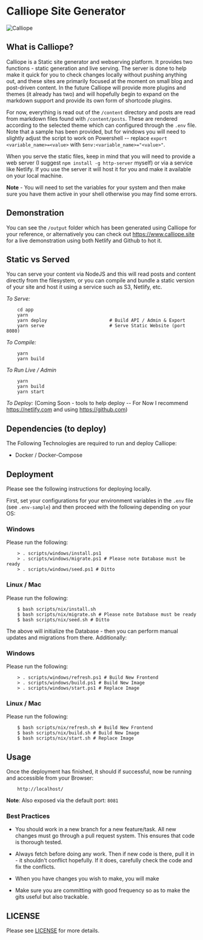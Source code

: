 # Calliope Site Generator

![Calliope](content/media/calliope.png)

## What is Calliope?
Calliope is a Static site generator and webserving platform. It provides two functions - static generation and live serving. The server is done to help make it quick for you to check changes locally without pushing anything out, and these sites are primarily focused at the moment on small blog and post-driven content. In the future Calliope will provide more plugins and themes (it already has two) and will hopefully begin to expand on the markdown support and provide its own form of shortcode plugins.

For now, everything is read out of the `/content` directory and posts are read from markdown files found with `/content/posts`. These are rendered according to the selected theme which can configured through the `.env` file. Note that a sample has been provided, but for windows you will need to slightly adjust the script to work on Powershell -- replace `export <variable_name>=<value>` with `$env:<variable_name>="<value>"`.

When you serve the static files, keep in mind that you will need to provide a web server (I suggest `npm install -g http-server` myself) or via a service like Netlify. If you use the server it will host it for you and make it available on your local machine.

**Note** - You will need to set the variables for your system and then make sure you have them active in your shell otherwise you may find some errors.

## Demonstration

You can see the `/output` folder which has been generated using Calliope for your reference, or alternatively you can check out https://www.calliope.site for a live demonstration using both Netlify and Github to hot it.

## Static vs Served

You can serve your content via NodeJS and this will read posts and content directly from the filesystem, or you can compile and bundle a static version of your site and host it using a service such as S3, Netlify, etc.

_To Serve:_

        cd app
        yarn 
        yarn deploy                       # Build API / Admin & Export
        yarn serve                        # Serve Static Website (port 8080)

_To Compile:_

        yarn
        yarn build                       

_To Run Live / Admin_

        yarn
        yarn build
        yarn start


_To Deploy:_ (Coming Soon - tools to help deploy -- For Now I recommend https://netlify.com and using https://github.com)

## Dependencies (to deploy)

The Following Technologies are required to run and deploy Calliope:

- Docker / Docker-Compose

## Deployment

Please see the following instructions for deploying locally.

First, set your configurations for your environment variables in the `.env` file (see `.env-sample`) and then proceed with the following depending on your OS:

### Windows

Please run the following:

        > . scripts/windows/install.ps1
        > . scripts/windows/migrate.ps1 # Please note Database must be ready
        > . scripts/windows/seed.ps1 # Ditto

### Linux / Mac

Please run the following:

        $ bash scripts/nix/install.sh
        $ bash scripts/nix/migrate.sh # Please note Database must be ready
        $ bash scripts/nix/seed.sh # Ditto

The above will initialize the Database - then you can perform manual updates and migrations from there. Additionally:

### Windows

Please run the following:

        > . scripts/windows/refresh.ps1 # Build New Frontend
        > . scripts/windows/build.ps1 # Build New Image
        > . scripts/windows/start.ps1 # Replace Image


### Linux / Mac

Please run the following:

        $ bash scripts/nix/refresh.sh # Build New Frontend
        $ bash scripts/nix/build.sh # Build New Image
        $ bash scripts/nix/start.sh # Replace Image


## Usage

Once the deployment has finished, it should if successful, now be running and accessible from your Browser:

        http://localhost/

**Note**: Also exposed via the default port: `8081`

### Best Practices

- You should work in a new branch for a new feature/task. All new changes must go through a pull request system. This ensures that code is thorough tested.

- Always fetch before doing any work. Then if new code is there, pull it in - it shouldn't conflict hopefully. If it does, carefully check the code and fix the conflicts.

- When you have changes you wish to make, you will make

- Make sure you are committing with good frequency so as to make the gits useful but also trackable.

## LICENSE

Please see [LICENSE](LICENSE) for more details.
